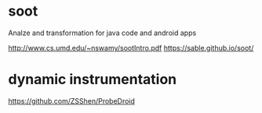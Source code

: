 # soot

Analze and transformation for java code and android apps

http://www.cs.umd.edu/~nswamy/sootIntro.pdf
https://sable.github.io/soot/

# dynamic instrumentation

https://github.com/ZSShen/ProbeDroid